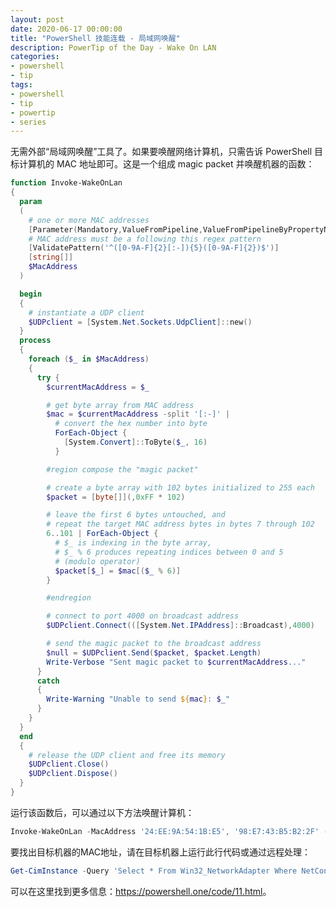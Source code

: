 ```yaml
---
layout: post
date: 2020-06-17 00:00:00
title: "PowerShell 技能连载 - 局域网唤醒"
description: PowerTip of the Day - Wake On LAN
categories:
- powershell
- tip
tags:
- powershell
- tip
- powertip
- series
---
```

无需外部“局域网唤醒”工具了。如果要唤醒网络计算机，只需告诉 PowerShell 目标计算机的 MAC 地址即可。这是一个组成 magic packet 并唤醒机器的函数：

```powershell
function Invoke-WakeOnLan
{
  param
  (
    # one or more MAC addresses
    [Parameter(Mandatory,ValueFromPipeline,ValueFromPipelineByPropertyName)]
    # MAC address must be a following this regex pattern
    [ValidatePattern('^([0-9A-F]{2}[:-]){5}([0-9A-F]{2})$')]
    [string[]]
    $MacAddress
  )

  begin
  {
    # instantiate a UDP client
    $UDPclient = [System.Net.Sockets.UdpClient]::new()
  }
  process
  {
    foreach ($_ in $MacAddress)
    {
      try {
        $currentMacAddress = $_

        # get byte array from MAC address
        $mac = $currentMacAddress -split '[:-]' |
          # convert the hex number into byte
          ForEach-Object {
            [System.Convert]::ToByte($_, 16)
          }

        #region compose the "magic packet"

        # create a byte array with 102 bytes initialized to 255 each
        $packet = [byte[]](,0xFF * 102)

        # leave the first 6 bytes untouched, and
        # repeat the target MAC address bytes in bytes 7 through 102
        6..101 | ForEach-Object {
          # $_ is indexing in the byte array,
          # $_ % 6 produces repeating indices between 0 and 5
          # (modulo operator)
          $packet[$_] = $mac[($_ % 6)]
        }

        #endregion

        # connect to port 4000 on broadcast address
        $UDPclient.Connect(([System.Net.IPAddress]::Broadcast),4000)

        # send the magic packet to the broadcast address
        $null = $UDPclient.Send($packet, $packet.Length)
        Write-Verbose "Sent magic packet to $currentMacAddress..."
      }
      catch
      {
        Write-Warning "Unable to send ${mac}: $_"
      }
    }
  }
  end
  {
    # release the UDP client and free its memory
    $UDPclient.Close()
    $UDPclient.Dispose()
  }
}
```

运行该函数后，可以通过以下方法唤醒计算机：

```powershell
Invoke-WakeOnLan -MacAddress '24:EE:9A:54:1B:E5', '98:E7:43:B5:B2:2F' -Verbose
```

要找出目标机器的MAC地址，请在目标机器上运行此行代码或通过远程处理：

```powershell
Get-CimInstance -Query 'Select * From Win32_NetworkAdapter Where NetConnectionStatus=2' | Select-Object -Property Name, Manufacturer, MacAddress
```

可以在这里找到更多信息：<https://powershell.one/code/11.html>。

<!--本文国际来源：[Wake On LAN](https://community.idera.com/database-tools/powershell/powertips/b/tips/posts/wake-on-lan)-->

